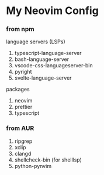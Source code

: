 # My Neovim Config

### from npm

language servers (LSPs)

1. typescript-language-server
1. bash-language-server
1. vscode-css-languageserver-bin
1. pyright
1. svelte-language-server

packages

1. neovim
1. prettier
1. typescript

### from AUR

1. ripgrep
1. xclip
1. clangd
1. shellcheck-bin (for shelllsp)
1. python-pynvim
